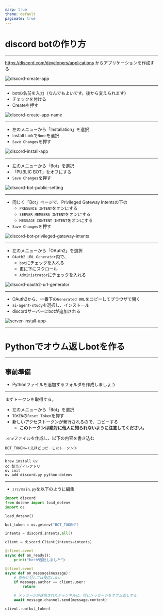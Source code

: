 ```yaml
---
marp: true
theme: default
paginate: true
---
```


# discord botの作り方

---

https://discord.com/developers/applications からアプリケーションを作成する


![discord-create-app](./pictures/discord/discord-create-app.png)

---

- botの名前を入力（なんでもよいです。後から変えられます）
- チェックを付ける
- Createを押す

![discord-create-app-name](./pictures/discord/discord-create-app-name.png)

---

- 左のメニューから「Installation」を選択
- Install Linkで`None`を選択
- `Save Changes`を押す

![discord-install-app](./pictures/discord/discord-install-app.png)

---

- 左のメニューから「Bot」を選択
- 「PUBLIC BOT」をオフにする
- `Save Changes`を押す

![discord-bot-public-setting](./pictures/discord/bot-public-setting.png)

---

- 同じく「Bot」ページで、Privileged Gateway Intentsの下の
  - `PRESENCE INTENT`をオンにする
  - `SERVER MEMBERS INTENT`をオンにする
  - `MESSAGE CONTENT INTENT`をオンにする
- `Save Changes`を押す

![discord-bot-privileged-gateway-intents](./pictures/discord/discord-bot-privileged-gateway-intents.png)

---

- 左のメニューから「OAuth2」を選択
- `OAuth2 URL Generator`内で、
  - `bot`にチェックを入れる
  - 更に下にスクロール
  - `Administrator`にチェックを入れる


![discord-oauth2-url-generator](./pictures/discord/discord-oauth2-url-generator.png)

---

- OAuth2から、一番下の`Generated URL`をコピーしてブラウザで開く
- `ai-agent-study`を選択し、インストール
- discordサーバーにbotが追加される

![server-install-app](./pictures/discord/server-install-app.png)

---

# Pythonでオウム返しbotを作る

---

## 事前準備

- Pythonファイルを追加するフォルダを作成しましょう

---

まずトークンを取得する。
- 左のメニューから「Bot」を選択
- `TOKEN`の`Reset Token`を押す
- 新しいアクセストークンが発行されるので、コピーする
  - **このトークンは絶対に他人に知られないように注意してください。**


`.env`ファイルを作成し、以下の内容を書き込む

```
BOT_TOKEN=＜先ほどコピーしたトークン＞
```

---

```
brew install uv
cd 該当ディレクトリ
uv init
uv add discord.py python-dotenv
```

---

- `src/main.py`を以下のように編集

```python
import discord
from dotenv import load_dotenv
import os

load_dotenv()

bot_token = os.getenv("BOT_TOKEN")

intents = discord.Intents.all()

client = discord.Client(intents=intents)

@client.event
async def on_ready():
    print("botが起動しました")

@client.event
async def on_message(message):
    # 自分に対しては反応しない
    if message.author == client.user:
        return

    # メッセージが送信されたチャンネルに、同じメッセージをオウム返しする
    await message.channel.send(message.content)

client.run(bot_token)
```

